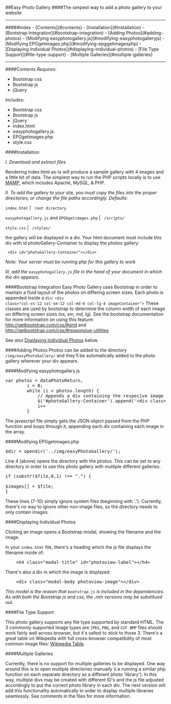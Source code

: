 ##Easy Photo Gallery
####The simpest way to add a photo gallery to your website
<hr>
#####Index
- [Contents](#contents)
- [Installation](#installation)
- [Bootstrap Integration](#bootstrap-integration)
- [Adding Photos](#adding-photos)
- [Modifying easyphotogallery.js](#modifying-easyphotogalleryjs)
- [Modifying EPGgetimages.php](#modifying-epggetimagesphp)
- [Displaying Individual Photos](#displaying-individual-photos)
- [File Type Support](#file-type-support)
- [Multiple Galleries](#multiple-galleries)

<hr>

####Contents
*Requires:*

- Bootstrap css
- Bootstrap js
- jQuery

*Includes:*

- Bootstrap css
- Bootstrap js
- jQuery
- index.html
- easyphotogallery.js. 
- EPGgetimages.php
- style.css

####Installation

*I. Download and extract files*

Rendering index.html as-is will produce a sample gallery with 4 images and a little bit of data. The simplest way to run the PHP scripts locally is to use [MAMP](https://www.mamp.info/en/downloads/), which includes Apache, MySQL, & PHP.

*II. To add the gallery to your site, you must copy the files into the proper directories, or change the file paths accordingly. 
Defaults:*

<code>index.html</code>  |  <code> root directory </code>

<code>easyphotogallery.js</code> and <code>EPGGgetimages.php</code>  |  <code> /scripts/ </code>

<code>style.css</code>  |  </code> <code> /styles/ </code>


the gallery will be displayed in a div. Your html document must include this div with id photoGallery-Container to display the photos gallery:

<code> &lt;div id="photoGallery-Container"&gt;&lt;/div&gt; </code>

*Note: Your server must be running php for this gallery to work*


*III. add the <code>easyphotogallery.js</code> file in the head of your document in which the div appears.*

####Bootstrap Integration
Easy Photo Gallery uses Bootstrap in order to mantain a fluid layout of the photos on differing screen sizes. Each photo is 
appended inside a <code>div</code>: <code>&lt;div class="col-xs-12 col-sm-12 col-md-6 col-lg-4 imageContainer"&gt;</code> These
classes are used by bootstrap to determine the column width of each image on differing screen sizes (xs, sm, md, lg). See the 
bootstrap documentation for more information on using this feature: http://getbootstrap.com/css/#grid and http://getbootstrap.com/css/#responsive-utilities

See also [Displaying Individual Photos](#displaying-individual-photos) below.

####Adding Photos
Photos can be added to the directory <code>/img/easyPhotoGallery/</code> and they'll be automatically added to the photo gallery wherever your div appears.

####Modifying easyphotogallery.js
<pre>
var photos = dataPhotoReturn,
	    i = 0;
		while (i &lt; photos.length) {
			// Appends a div containing the respecive image
			$('#photoGallery-Container').append('&lt;div class=&quot;col-xs-12 col-sm-12 col-md-6 col-lg-4 imageContainer&quot;&gt; &lt;a href=&quot;/img/easyPhotoGallery/' +  photos[i] + '&quot;&gt;&lt;img class=&quot;galleryImage&quot; src=&quot;/img/easyPhotoGallery/' +  photos[i] +'&quot;&quot; style=&quot;width: 100%&quot;&gt;&lt;/a&gt;&lt;/div&gt;');
			i++
		}
</pre>
The javascript file simply gets the JSON object passed from the PHP function and loops through it, appending each div containing each image in the array.

####Modifying EPGgetimages.php
<pre>
$dir = opendir('../img/easyPhotoGallery/');
</pre>
Line 4 (above) opens the directory with the photos. This can be set to any directory in order to use this photo gallery with multiple different galleries.

<pre>
if (substr($file,0,1) !== ".") {

$images[] = $file;
}
</pre>
These lines (7-10) simply ignore system files (beginning with '.'). Currently, there's no way to ignore other non-image files, so the directory needs to only contain images.

####Displaying Individual Photos

Clicking an image opens a Bootstrap modal, showing the filename and the image.

In your <code>index.html</code> file, there's a heading which the js file displays the filename inside of:
<pre>
	&lt;h4 class=&quot;modal-title&quot; id=&quot;photoview-label&quot;&gt;&lt;/h4&gt;
</pre>
There's also a div in which the image is displayed:
<pre>
	&lt;div class=&quot;modal-body photoview-image&quot;&gt;&lt;/div&gt;
</pre>
*This modal is the reason that <code>bootstrap.js</code> is included in the dependencies. As with both the Bootstrap js and css, the .min versions may be substitued out.*

####File Type Support

This photo gallery supports any file type supported by standard HTML. The 3 commonly supported image types are <code>JPEG</code>, <code>PNG</code>, and <code>GIF</code>. <code>BMP</code> files should work fairly well across browser, but it's safest to stick to those 3. There's a great table on Wikipedia with full cross-browser compatibility of most common image files: [Wikipedia Table](https://en.wikipedia.org/wiki/Comparison_of_web_browsers#Image_format_support).

####Multiple Galleries

Currently, there is no support for multiple galleries to be displayed. One way around this is to open multiple directories manually (i.e running a similar php function on each separate directory as a different photo 'library'). In this way, multiple divs may be created with different ID's and the js file adjusted accordingly to put the correct photo library in each div. The next version will add this functionality automatically in order to display multiple libraries seamlessly. See comments in the files for more information.
